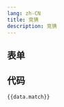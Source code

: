 ```yaml
---
lang: zh-CN
title: 竞猜
description: 竞猜
---
```


<script setup lang="ts">
import useConfigStore from '@store/config'
const data = useConfigStore()

const matchSchema = {
  type: 'object',
  properties: {
    coins: {
      type: 'integer',
      title: '压硬币数量',
      default: 2,
      description: '压硬币数量',
      maximum: 10,
      minimum: 1,
    },
    selection: {
      type: 'integer',
      title: '压硬币规则',
      default: 1,
      description: '压硬币规则 大于0 是正压，小于反压',
    },
    diff: {
      type: 'number',
      title: '比赛赔率差',
      default: 7,
      description: '比赛赔率差距需要大于多少才压',
    },
  },
};

</script>

## 表单

<JSONSchema :schema="matchSchema" v-model="data.match"></JSONSchema>

## 代码

```json-vue
{{data.match}}
```
